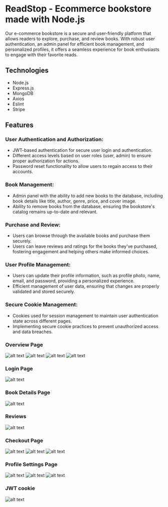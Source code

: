 # ReadStop - Ecommerce bookstore made with Node.js
Our e-commerce bookstore is a secure and user-friendly platform that allows readers to explore, purchase, and review books. With robust user authentication, an admin panel for efficient book management, and personalized profiles, it offers a seamless experience for book enthusiasts to engage with their favorite reads.
## Technologies
- Node.js
- Express.js
- MongoDB
- Axios
- Eslint
- Stripe

## Features
### User Authentication and Authorization:

- JWT-based authentication for secure user login and authentication.
- Different access levels based on user roles (user, admin) to ensure proper authorization for actions.
- Password reset functionality to allow users to regain access to their accounts.
### Book Management:

- Admin panel with the ability to add new books to the database, including book details like title, author, genre, price, 
  and cover image.
- Ability to remove books from the database, ensuring the bookstore's catalog remains up-to-date and relevant.

### Purchase and Review:

- Users can browse through the available books and purchase them securely.
- Users can leave reviews and ratings for the books they've purchased, fostering engagement and helping others make informed 
  choices.
  
### User Profile Management:

- Users can update their profile information, such as profile photo, name, email, and password, providing a personalized 
  experience.
- Efficient management of user data, ensuring that changes are properly validated and stored securely.
### Secure Cookie Management:

- Cookies used for session management to maintain user authentication state across different pages.
- Implementing secure cookie practices to prevent unauthorized access and data breaches.
### Overview Page
![alt text](https://github.com/Sumit68/ReadStop/blob/main/Screenshot%20(10).png?raw=true)
![alt text](https://github.com/Sumit68/ReadStop/blob/main/Screenshot%20(11).png?raw=true)
![alt text](https://github.com/Sumit68/ReadStop/blob/main/Screenshot%20(12).png?raw=true)
![alt text](https://github.com/Sumit68/ReadStop/blob/main/Screenshot%20(13).png?raw=true)

### Login Page
![alt text](https://github.com/Sumit68/ReadStop/blob/main/Screenshot%20(14).png?raw=true)

### Book Details Page
![alt text](https://github.com/Sumit68/ReadStop/blob/main/Screenshot%20(28).png?raw=true)

### Reviews
![alt text](https://github.com/Sumit68/ReadStop/blob/main/Screenshot%20(29).png?raw=true)

### Checkout Page
![alt text](https://github.com/Sumit68/ReadStop/blob/main/Screenshot%20(16).png?raw=true)
![alt text](https://github.com/Sumit68/ReadStop/blob/main/Screenshot%20(17).png?raw=true)
![alt text](https://github.com/Sumit68/ReadStop/blob/main/Screenshot%20(18).png?raw=true)

### Profile Settings Page
![alt text](https://github.com/Sumit68/ReadStop/blob/main/Screenshot%20(19).png?raw=true)
![alt text](https://github.com/Sumit68/ReadStop/blob/main/Screenshot%20(20).png?raw=true)
![alt text](https://github.com/Sumit68/ReadStop/blob/main/Screenshot%20(21).png?raw=true)

### JWT cookie
![alt text](https://github.com/Sumit68/ReadStop/blob/main/Screenshot%20(25).png?raw=true)


